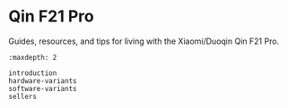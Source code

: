 # Qin F21 Pro

Guides, resources, and tips for living with the Xiaomi/Duoqin Qin F21 Pro.

```{toctree}
:maxdepth: 2

introduction
hardware-variants
software-variants
sellers
```

